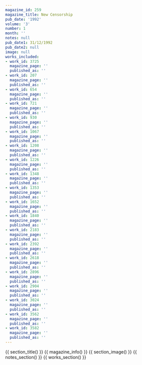 ```yaml
---
magazine_id: 259
magazine_title: New Censorship
pub_date: '1992'
volume: '3'
number: 1
month: ''
notes: null
pub_date1: 31/12/1992
pub_date2: null
image: null
works_included:
- work_id: 3725
  magazine_page: ''
  published_as: ''
- work_id: 207
  magazine_page: ''
  published_as: ''
- work_id: 654
  magazine_page: ''
  published_as: ''
- work_id: 721
  magazine_page: ''
  published_as: ''
- work_id: 930
  magazine_page: ''
  published_as: ''
- work_id: 1067
  magazine_page: ''
  published_as: ''
- work_id: 1208
  magazine_page: ''
  published_as: ''
- work_id: 1226
  magazine_page: ''
  published_as: ''
- work_id: 1348
  magazine_page: ''
  published_as: ''
- work_id: 1353
  magazine_page: ''
  published_as: ''
- work_id: 1652
  magazine_page: ''
  published_as: ''
- work_id: 1840
  magazine_page: ''
  published_as: ''
- work_id: 2183
  magazine_page: ''
  published_as: ''
- work_id: 2392
  magazine_page: ''
  published_as: ''
- work_id: 2618
  magazine_page: ''
  published_as: ''
- work_id: 2896
  magazine_page: ''
  published_as: ''
- work_id: 2904
  magazine_page: ''
  published_as: ''
- work_id: 3024
  magazine_page: ''
  published_as: ''
- work_id: 3562
  magazine_page: ''
  published_as: ''
- work_id: 3582
  magazine_page: ''
  published_as: ''
---
```


{{ section_title() }}
{{ magazine_info() }}
{{ section_image() }}
{{ notes_section() }}
{{ works_section() }}
